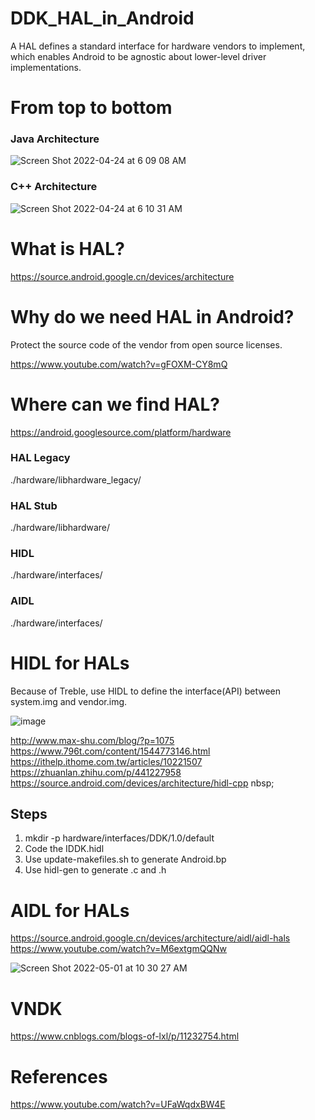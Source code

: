# DDK_HAL_in_Android
A HAL defines a standard interface for hardware vendors to implement, which enables Android to be agnostic about lower-level driver implementations. &nbsp;

# From top to bottom
### Java Architecture
![Screen Shot 2022-04-24 at 6 09 08 AM](https://user-images.githubusercontent.com/67073582/164948344-eafad4b1-7b17-4c5e-978d-4e5d2423e5ba.png)

### C++ Architecture
![Screen Shot 2022-04-24 at 6 10 31 AM](https://user-images.githubusercontent.com/67073582/164948346-442bcf32-cb6e-49bc-808e-a03fe93aebcd.png)

# What is HAL?
https://source.android.google.cn/devices/architecture &nbsp;

# Why do we need HAL in Android?
Protect the source code of the vendor from open source licenses.<br/>

https://www.youtube.com/watch?v=gFOXM-CY8mQ &nbsp;

# Where can we find HAL?
https://android.googlesource.com/platform/hardware <br/>

### HAL Legacy
./hardware/libhardware_legacy/ &nbsp;

### HAL Stub
./hardware/libhardware/ &nbsp;

### HIDL 
./hardware/interfaces/ &nbsp;

### AIDL 
./hardware/interfaces/ &nbsp;

# HIDL for HALs
Because of Treble, use HIDL to define the interface(API) between system.img and vendor.img. <br/>

![image](https://user-images.githubusercontent.com/67073582/166171372-a8e305fc-1fae-49c6-8f55-a609f19689eb.png) <br/>

http://www.max-shu.com/blog/?p=1075 <br/>
https://www.796t.com/content/1544773146.html <br/>
https://ithelp.ithome.com.tw/articles/10221507 </br>
https://zhuanlan.zhihu.com/p/441227958 </br>
https://source.android.com/devices/architecture/hidl-cpp nbsp;

## Steps
1. mkdir -p hardware/interfaces/DDK/1.0/default <br/>
2. Code the IDDK.hidl <br/>
3. Use update-makefiles.sh to generate Android.bp <br/>
4. Use hidl-gen to generate .c and .h<br/>

# AIDL for HALs
https://source.android.google.cn/devices/architecture/aidl/aidl-hals <br/>
https://www.youtube.com/watch?v=M6extgmQQNw <br/>

![Screen Shot 2022-05-01 at 10 30 27 AM](https://user-images.githubusercontent.com/67073582/166129645-616ed552-120a-4142-8370-6dc03e52b78a.png) &nbsp;

# VNDK
https://www.cnblogs.com/blogs-of-lxl/p/11232754.html &nbsp;

# References
https://www.youtube.com/watch?v=UFaWqdxBW4E &nbsp;

